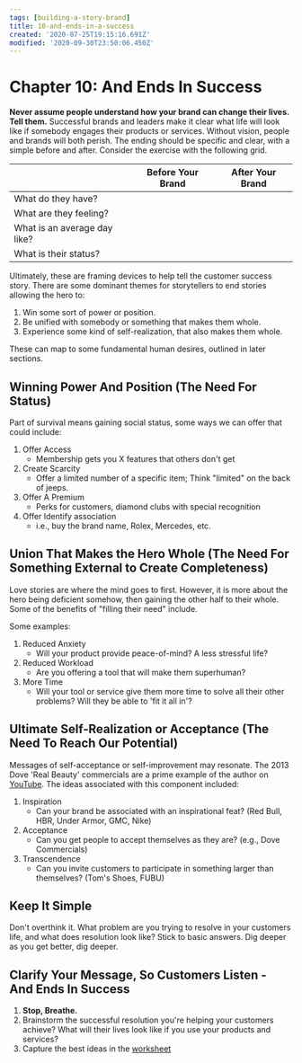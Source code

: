 ```yaml
---
tags: [building-a-story-brand]
title: 10-and-ends-in-a-success
created: '2020-07-25T19:15:16.691Z'
modified: '2020-09-30T23:50:06.450Z'
---
```


# Chapter 10: And Ends In Success

**Never assume people understand how your brand can change their lives. Tell them.**  Successful brands and leaders make it clear what life will look like if somebody engages their products or services.  Without vision, people and brands will both perish.  The ending should be specific and clear, with a simple before and after.  Consider the exercise with the following grid.

|                              | Before Your Brand | After Your Brand |
|------------------------------|-------------------|------------------|
| What do they have?           |                   |                  |
| What are they feeling?       |                   |                  |
| What is an average day like? |                   |                  |
| What is their status?        |                   |                  |

Ultimately, these are framing devices to help tell the customer success story. There are some dominant themes for storytellers to end stories allowing the hero to:

1. Win some sort of power or position.
2. Be unified with somebody or something that makes them whole.
3. Experience some kind of self-realization, that also makes them whole.

These can map to some fundamental human desires, outlined in later sections.

## Winning Power And Position (The Need For Status)

Part of survival means gaining social status, some ways we can offer that could include:

1. Offer Access
    - Membership gets you X features that others don't get
2. Create Scarcity
    - Offer a limited number of a specific item; Think "limited" on the back of jeeps.
3. Offer A Premium
    - Perks for customers, diamond clubs with special recognition
4. Offer Identify association
    - i.e., buy the brand name, Rolex, Mercedes, etc.

## Union That Makes the Hero Whole (The Need For Something External to Create Completeness)

Love stories are where the mind goes to first. However, it is more about the hero being deficient somehow, then gaining the other half to their whole. Some of the benefits of "filling their need" include.

Some examples:

1. Reduced Anxiety
    - Will your product provide peace-of-mind?  A less stressful life?  
2. Reduced Workload
    - Are you offering a tool that will make them superhuman?
3. More Time
    - Will your tool or service give them more time to solve all their other problems?  Will they be able to 'fit it all in'?

## Ultimate Self-Realization or Acceptance (The Need To Reach Our Potential)

Messages of self-acceptance or self-improvement may resonate.  The 2013 Dove 'Real Beauty' commercials are a prime example of the author on [YouTube](https://www.youtube.com/watch?v=litXW91UauE).  The ideas associated with this component included:

1. Inspiration
    - Can your brand be associated with an inspirational feat? (Red Bull, HBR, Under Armor, GMC, Nike)
2. Acceptance
    - Can you get people to accept themselves as they are?  (e.g., Dove Commercials)
3. Transcendence
    - Can you invite customers to participate in something larger than themselves? (Tom's Shoes, FUBU)

## Keep It Simple

Don't overthink it.  What problem are you trying to resolve in your customers life, and what does resolution look like?  Stick to basic answers.  Dig deeper as you get better, dig deeper.

## Clarify Your Message, So Customers Listen - And Ends In Success

1. **Stop, Breathe.**
2. Brainstorm the successful resolution you're helping your customers achieve?  What will their lives look like if you use your products and services?
3. Capture the best ideas in the [worksheet](./building-a-storybrand-worksheet.pdf)
